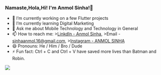 ### Namaste,Hola,Hi!  I'm Anmol Sinha!👋

- 🔭 I’m currently working on a few Flutter projects
- 🌱 I’m currently learning Digital Marketing
- 💬 Ask me about Mobile Technology and Technology in General
- 📫 How to reach me: >[LinkdIn - Anmol Sinha](https://www.linkedin.com/in/anmol-sinha-1828052a/),
                      >Email - sinhaanmol.16@gmail.com,
                      >[Instagram - ANMOL SINHA](https://www.instagram.com/sinhaanmol.16/)
- 😄 Pronouns: He / Him / Bro / Dude
- ⚡ Fun fact: Ctrl + C and Ctrl + V have saved more lives than Batman and Robin.


<img src="https://github-readme-stats.vercel.app/api?username=stonecoldanmol&&show_icons=true&title_color=0066FE&icon_color=0066FE&text_color=0066FE&bg_color=151515">
